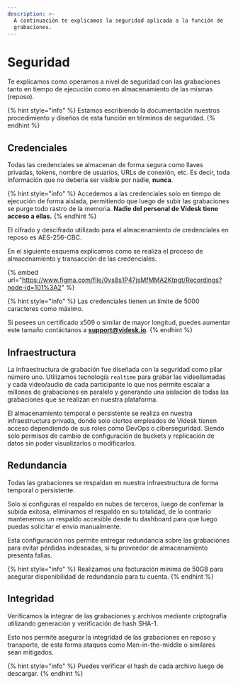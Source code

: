 ```yaml
---
description: >-
  A continuación te explicamos la seguridad aplicada a la función de
  grabaciones.
---
```


# Seguridad

Te explicamos como operamos a nivel de seguridad con las grabaciones tanto en tiempo de ejecución como en almacenamiento de las mismas (reposo).

{% hint style="info" %}
Estamos escribiendo la documentación nuestros procedimiento y diseños de esta función en términos de seguridad.
{% endhint %}

## Credenciales

Todas las credenciales se almacenan de forma segura como llaves privadas, tokens, nombre de usuarios, URLs de conexión, etc. Es decir, toda información que no debería ser visible por nadie, **nunca**.

{% hint style="info" %}
Accedemos a las credenciales solo en tiempo de ejecución de forma aislada, permitiendo que luego de subir las grabaciones se purge todo rastro de la memoria. **Nadie del personal de Videsk tiene acceso a ellas.**
{% endhint %}

El cifrado y descifrado utilizado para el almacenamiento de credenciales en reposo es AES-256-CBC.

En el siguiente esquema explicamos como se realiza el proceso de almacenamiento y transacción de las credenciales.

{% embed url="https://www.figma.com/file/0vs8s1P47jsMfMMA2Ktpgt/Recordings?node-id=101%3A2" %}

{% hint style="info" %}
Las credenciales tienen un límite de 5000 caracteres como máximo.



Si posees un certificado x509 o similar de mayor longitud, puedes aumentar este tamaño contáctanos a **support@videsk.io**.
{% endhint %}

## Infraestructura

La infraestructura de grabación fue diseñada con la seguridad como pilar número uno. Utilizamos tecnología `realtime` para grabar las videollamadas y cada video/audio de cada participante lo que nos permite escalar a millones de grabaciones en paralelo y generando una aislación de todas las grabaciones que se realizan en nuestra plataforma.

El almacenamiento temporal o persistente se realiza en nuestra infraestructura privada, donde solo ciertos empleados de Videsk tienen acceso dependiendo de sus roles como DevOps o ciberseguridad. Siendo solo permisos de cambio de configuración de buckets y replicación de datos sin poder visualizarlos o modificarlos.

## Redundancia

Todas las grabaciones se respaldan en nuestra infraestructura de forma temporal o persistente.&#x20;

Solo si configuras el respaldo en nubes de terceros, luego de confirmar la subida exitosa, eliminamos el respaldo en su totalidad, de lo contrario mantenemos un respaldo accesible desde tu dashboard para que luego puedas solicitar el envío manualmente.

Esta configuración nos permite entregar redundancia sobre las grabaciones para evitar pérdidas indeseadas, si tu proveedor de almacenamiento presenta fallas.

{% hint style="info" %}
Realizamos una facturación mínima de 50GB para asegurar disponibilidad de redundancia para tu cuenta.
{% endhint %}

## Integridad

Verificamos la integrar de las grabaciones y archivos mediante criptografía utilizando generación y verificación de hash SHA-1.

Esto nos permite asegurar la integridad de las grabaciones en reposo y transporte, de esta forma ataques como Man-in-the-middle o similares sean mitigados.

{% hint style="info" %}
Puedes verificar el hash de cada archivo luego de descargar.
{% endhint %}
